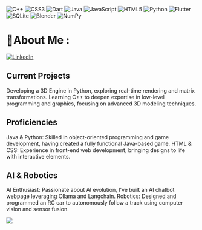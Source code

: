 ![C++](https://img.shields.io/badge/c++-%2300599C.svg?style=for-the-badge&logo=c%2B%2B&logoColor=white) ![CSS3](https://img.shields.io/badge/css3-%231572B6.svg?style=for-the-badge&logo=css3&logoColor=white) ![Dart](https://img.shields.io/badge/dart-%230175C2.svg?style=for-the-badge&logo=dart&logoColor=white) ![Java](https://img.shields.io/badge/java-%23ED8B00.svg?style=for-the-badge&logo=java&logoColor=white) ![JavaScript](https://img.shields.io/badge/javascript-%23323330.svg?style=for-the-badge&logo=javascript&logoColor=%23F7DF1E) ![HTML5](https://img.shields.io/badge/html5-%23E34F26.svg?style=for-the-badge&logo=html5&logoColor=white) ![Python](https://img.shields.io/badge/python-3670A0?style=for-the-badge&logo=python&logoColor=ffdd54) ![Flutter](https://img.shields.io/badge/Flutter-%2302569B.svg?style=for-the-badge&logo=Flutter&logoColor=white) ![SQLite](https://img.shields.io/badge/sqlite-%2307405e.svg?style=for-the-badge&logo=sqlite&logoColor=white) ![Blender](https://img.shields.io/badge/blender-%23F5792A.svg?style=for-the-badge&logo=blender&logoColor=white) ![NumPy](https://img.shields.io/badge/numpy-%23013243.svg?style=for-the-badge&logo=numpy&logoColor=white)

# 💫About Me :

[![LinkedIn](https://img.shields.io/badge/LinkedIn-%230077B5.svg?logo=linkedin&logoColor=white)](https://www.linkedin.com/in/marvin-lorenz/) 

## Current Projects
Developing a 3D Engine in Python, exploring real-time rendering and matrix transformations.
Learning C++ to deepen expertise in low-level programming and graphics, focusing on advanced 3D modeling techniques.

## Proficiencies
Java & Python: Skilled in object-oriented programming and game development, having created a fully functional Java-based game.
HTML & CSS: Experience in front-end web development, bringing designs to life with interactive elements.

## AI & Robotics
AI Enthusiast: Passionate about AI evolution, I've built an AI chatbot webpage leveraging Ollama and Langchain.
Robotics: Designed and programmed an RC car to autonomously follow a track using computer vision and sensor fusion.

![](https://github-readme-stats.vercel.app/api/top-langs/?username=Marvin-VW&theme=tokyonight&hide_border=true&include_all_commits=true&count_private=true&layout=compact)
